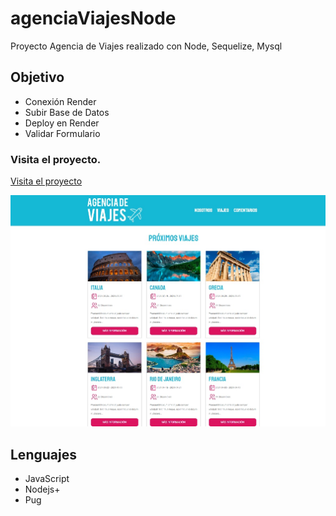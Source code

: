 # agenciaViajesNode
Proyecto Agencia de Viajes realizado con Node, Sequelize, Mysql

## Objetivo
+ Conexión Render
+ Subir Base de Datos 
+ Deploy en Render
+ Validar Formulario


### Visita el proyecto.

[Visita el proyecto](https://agencia-viajes-node-p2ya.onrender.com)

![](public/img/portada-viajes.jpg)


## Lenguajes
+ JavaScript
+ Nodejs+
+ Pug
